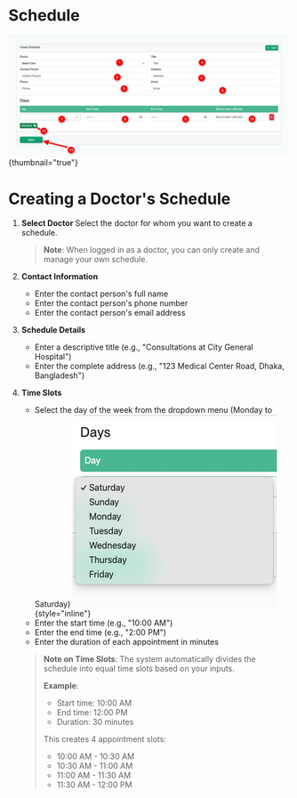 # Schedule

![Schedule Create](../assets/images/schedule/schedule-create.png){thumbnail="true"}

# Creating a Doctor's Schedule

1. **Select Doctor**
   Select the doctor for whom you want to create a schedule.

   > **Note**: When logged in as a doctor, you can only create and manage your own schedule.

2. **Contact Information**
    - Enter the contact person's full name
    - Enter the contact person's phone number
    - Enter the contact person's email address

3. **Schedule Details**
    - Enter a descriptive title (e.g., "Consultations at City General Hospital")
    - Enter the complete address (e.g., "123 Medical Center Road, Dhaka, Bangladesh")

4. **Time Slots**
    - Select the day of the week from the dropdown menu (Monday to Saturday)
      ![Day selection dropdown](../assets/images/schedule/schedule-days-dropdown.png){style="inline"}
    - Enter the start time (e.g., "10:00 AM")
    - Enter the end time (e.g., "2:00 PM")
    - Enter the duration of each appointment in minutes

   > **Note on Time Slots**:
   > The system automatically divides the schedule into equal time slots based on your inputs.
   >
   > **Example**:
   > * Start time: 10:00 AM
   > * End time: 12:00 PM
   > * Duration: 30 minutes
   >
   > This creates 4 appointment slots:
   > * 10:00 AM - 10:30 AM
   > * 10:30 AM - 11:00 AM
   > * 11:00 AM - 11:30 AM
   > * 11:30 AM - 12:00 PM